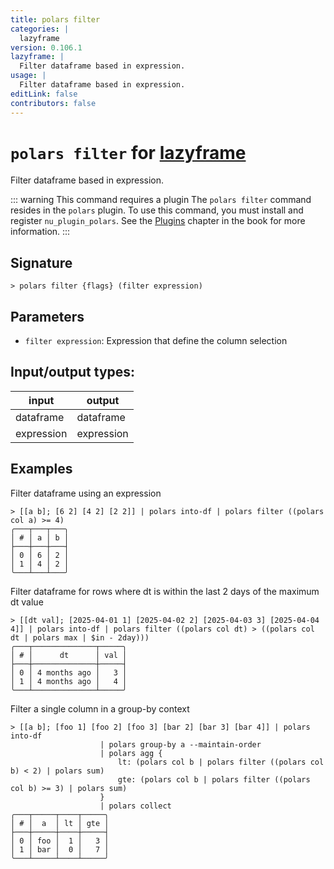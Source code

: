 ```yaml
---
title: polars filter
categories: |
  lazyframe
version: 0.106.1
lazyframe: |
  Filter dataframe based in expression.
usage: |
  Filter dataframe based in expression.
editLink: false
contributors: false
---
```

<!-- This file is automatically generated. Please edit the command in https://github.com/nushell/nushell instead. -->

# `polars filter` for [lazyframe](/commands/categories/lazyframe.md)

<div class='command-title'>Filter dataframe based in expression.</div>

::: warning This command requires a plugin
The `polars filter` command resides in the `polars` plugin.
To use this command, you must install and register `nu_plugin_polars`.
See the [Plugins](/book/plugins.html) chapter in the book for more information.
:::


## Signature

```> polars filter {flags} (filter expression)```

## Parameters

 -  `filter expression`: Expression that define the column selection


## Input/output types:

| input      | output     |
| ---------- | ---------- |
| dataframe  | dataframe  |
| expression | expression |
## Examples

Filter dataframe using an expression
```nu
> [[a b]; [6 2] [4 2] [2 2]] | polars into-df | polars filter ((polars col a) >= 4)
╭───┬───┬───╮
│ # │ a │ b │
├───┼───┼───┤
│ 0 │ 6 │ 2 │
│ 1 │ 4 │ 2 │
╰───┴───┴───╯

```

Filter dataframe for rows where dt is within the last 2 days of the maximum dt value
```nu
> [[dt val]; [2025-04-01 1] [2025-04-02 2] [2025-04-03 3] [2025-04-04 4]] | polars into-df | polars filter ((polars col dt) > ((polars col dt | polars max | $in - 2day)))
╭───┬──────────────┬─────╮
│ # │      dt      │ val │
├───┼──────────────┼─────┤
│ 0 │ 4 months ago │   3 │
│ 1 │ 4 months ago │   4 │
╰───┴──────────────┴─────╯

```

Filter a single column in a group-by context
```nu
> [[a b]; [foo 1] [foo 2] [foo 3] [bar 2] [bar 3] [bar 4]] | polars into-df
                    | polars group-by a --maintain-order
                    | polars agg {
                        lt: (polars col b | polars filter ((polars col b) < 2) | polars sum)
                        gte: (polars col b | polars filter ((polars col b) >= 3) | polars sum)
                    }
                    | polars collect
╭───┬─────┬────┬─────╮
│ # │  a  │ lt │ gte │
├───┼─────┼────┼─────┤
│ 0 │ foo │  1 │   3 │
│ 1 │ bar │  0 │   7 │
╰───┴─────┴────┴─────╯

```
